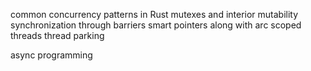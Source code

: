 












common concurrency patterns in Rust
mutexes and interior mutability
synchronization through barriers
smart pointers along with arc
scoped threads
thread parking

async programming